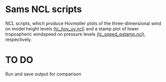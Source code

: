 # Sams NCL scripts

NCL scripts, which produce Hovmoller plots of the three-dimensional wind on model height levels [(tc_hov_uv.ncl)](tc_hov_uv.ncl) and a stamp plot of lower tropospheric windspeed on pressure levels [(tc_speed_pstamp.ncl)](tc_speed_pstamp.ncl), respectively.

# TO DO

Run and save output for comparison
